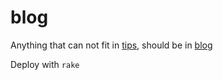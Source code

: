 blog
====

Anything that can not fit in [tips](http://duleorlovic.github.io/tips), 
should be in [blog](http://duleorlovic.github.io/blog)


Deploy with `rake`
